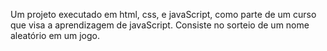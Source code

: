 Um projeto executado em html, css, e javaScript, como parte de um curso que visa a aprendizagem de javaScript. Consiste no sorteio de um nome aleatório em um jogo.  
